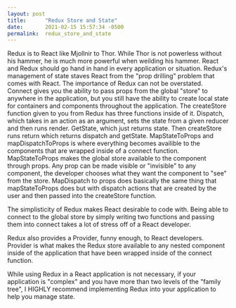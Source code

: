 ```yaml
---
layout: post
title:      "Redux Store and State"
date:       2021-02-15 15:57:34 -0500
permalink:  redux_store_and_state
---
```



Redux is to React like Mjollnir to Thor. While Thor is not powerless without his hammer, he is much more powerful when weilding his hammer. React and Redux should go hand in hand in every application or situation. Redux's management of state staves React from the "prop drilling" problem that comes with React. The importance of Redux can not be overstated. Connect gives you the ability to pass props from the global "store" to anywhere in the application, but you still have the ability to create local state for containers and components throughout the application. The createStore function given to you from Redux has three functions inside of it. Dispatch, which takes in an action as an argument, sets the state from a given reducer and then runs render. GetState, which just returns state. Then createStore runs return which returns dispatch and getState. MapStateToProps and mapDispatchToProps is where everything becomes availible to the components that are wrapped inside of a connect function. MapStateToProps makes the global store available to the component through props. Any prop can be made visible or "invisible" to any component, the developer chooses what they want the component to "see" from the store. MapDispatch to props does basically the same thing that mapStateToProps does but with dispatch actions that are created by the user and then passed into the createStore function.

The simplisticity of Redux makes React desirable to code with. Being able to connect to the global store by simply writing two functions and passing them into connect takes a lot of stress off of a React developer.

Redux also provides a Provider, funny enough, to React developers. Provider is what makes the Redux store available to any nested component inside of the application that have been wrapped inside of the connect function.

While using Redux in a React application is not necessary, if your application is "complex" and you have more than two levels of the "family tree", I HIGHLY recommend implementing Redux into your application to help you manage state.
